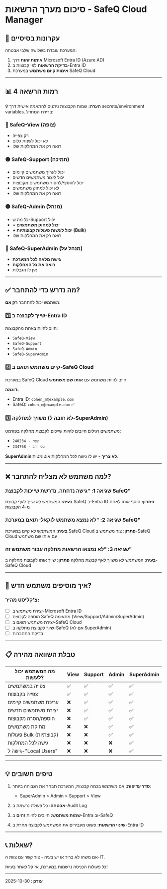 # סיכום מערך הרשאות - SafeQ Cloud Manager

## 🎯 עקרונות בסיסיים

המערכת עובדת בשלושה שלבי אבטחה:
1. **אימות זהות** דרך Microsoft Entra ID (Azure AD)
2. **בדיקת הרשאות** לפי קבוצות ב-Entra ID
3. **אימות קיום משתמש** במערכת SafeQ Cloud

---

## 📊 4 רמות הרשאה

**💡 הערה:** שמות הקבוצות ניתנים להתאמה אישית דרך secrets/environment variables. ברירת המחדל:

### 🔵 SafeQ-View (צופה)
- רק צפייה
- לא יכול לשנות כלום
- רואה רק את המחלקות שלו

### 🟢 SafeQ-Support (תמיכה)
- יכול לערוך משתמשים קיימים
- יכול ליצור משתמשים חדשים
- יכול להוסיף/להסיר משתמשים מקבוצות
- לא יכול למחוק משתמשים
- רואה רק את המחלקות שלו

### 🟡 SafeQ-Admin (מנהל)
- כל מה ש-Support יכול
- **+ יכול למחוק משתמשים**
- **+ יכול לעשות פעולות קבוצתיות (Bulk)**
- רואה רק את המחלקות שלו

### 🔴 SafeQ-SuperAdmin (מנהל על)
- **גישה מלאה לכל המערכת**
- **רואה את כל המחלקות**
- אין לו הגבלות

---

## ✅ מה נדרש כדי להתחבר?

משתמש יכול להתחבר **רק אם**:

### 1️⃣ שייך לקבוצה ב-Entra ID
חייב להיות באחת מהקבוצות:
- `SafeQ-View`
- `SafeQ-Support`
- `SafeQ-Admin`
- `SafeQ-SuperAdmin`

### 2️⃣ קיים משתמש תואם ב-SafeQ Cloud
במערכת SafeQ Cloud חייב להיות משתמש עם **אותו שם משתמש**.

**דוגמה:**
- Entra ID: `cohen_m@example.com`
- SafeQ: `cohen_m@example.com` ✅

### 3️⃣ משויך למחלקה (לא חובה ל-SuperAdmin)
משתמשים רגילים חייבים להיות שייכים לקבוצת מחלקה בפורמט:
- `צפת - 240234`
- `עלי זהב - 234768`

**SuperAdmin לא צריך** - יש לו גישה לכל המחלקות אוטומטית.

---

## ❌ למה משתמש לא מצליח להתחבר?

### שגיאה 1: "גישה נדחתה. נדרשת שייכות לקבוצת SafeQ"
**בעיה:** המשתמש לא שייך לאף קבוצת SafeQ ב-Entra ID
**פתרון:** הוסף אותו לאחת מ-4 הקבוצות

### שגיאה 2: "לא נמצא משתמש לוקאלי תואם במערכת SafeQ"
**בעיה:** המשתמש לא קיים במערכת SafeQ Cloud
**פתרון:** צור משתמש ב-SafeQ Cloud עם אותו שם משתמש

### שגיאה 3: "לא נמצאו הרשאות מחלקה עבור משתמש זה"
**בעיה:** המשתמש לא משויך לאף קבוצת מחלקה
**פתרון:** שייך אותו לקבוצת מחלקה ב-SafeQ Cloud

---

## 🚀 איך מוסיפים משתמש חדש?

### צ'קליסט מהיר:
- [ ] יצירת משתמש ב-Microsoft Entra ID
- [ ] הוספה לקבוצת SafeQ מתאימה (View/Support/Admin/SuperAdmin)
- [ ] יצירת משתמש תואם ב-SafeQ Cloud
- [ ] שיוך לקבוצת מחלקה ב-SafeQ (אם לא SuperAdmin)
- [ ] בדיקת התחברות

---

## 📋 טבלת השוואה מהירה

| מה המשתמש יכול לעשות?                   | View | Support | Admin | SuperAdmin |
|------------------------------------------|------|---------|-------|------------|
| צפייה במשתמשים                            | ✅   | ✅      | ✅    | ✅         |
| צפייה בקבוצות                             | ✅   | ✅      | ✅    | ✅         |
| עריכת משתמשים קיימים                      | ❌   | ✅      | ✅    | ✅         |
| יצירת משתמשים חדשים                       | ❌   | ✅      | ✅    | ✅         |
| הוספה/הסרה מקבוצות                        | ❌   | ✅      | ✅    | ✅         |
| מחיקת משתמשים                             | ❌   | ❌      | ✅    | ✅         |
| פעולות Bulk (קבוצתיות)                   | ❌   | ❌      | ✅    | ✅         |
| גישה לכל המחלקות                          | ❌   | ❌      | ❌    | ✅         |
| גישה ל-"Local Users"                     | ❌   | ❌      | ❌    | ✅         |

---

## 💡 טיפים חשובים

1. **סדר עדיפות:** אם משתמש בכמה קבוצות, המערכת תבחר את הגבוהה ביותר:
   - SuperAdmin > Admin > Support > View

2. **אבטחה:** כל פעולה נרשמת ב-Audit Log

3. **שמות משתמש:** חייבים להיות **זהים** ב-Entra וב-SafeQ

4. **שינוי הרשאות:** פשוט מעבירים את המשתמש לקבוצה אחרת ב-Entra ID

---

## 📞 שאלות?

אם משהו לא ברור או יש בעיה - צור קשר עם צוות ה-IT.

כל פעולות הכניסה נרשמות במערכת, אז קל לאתר בעיות!

---

**עודכן:** 2025-10-30
